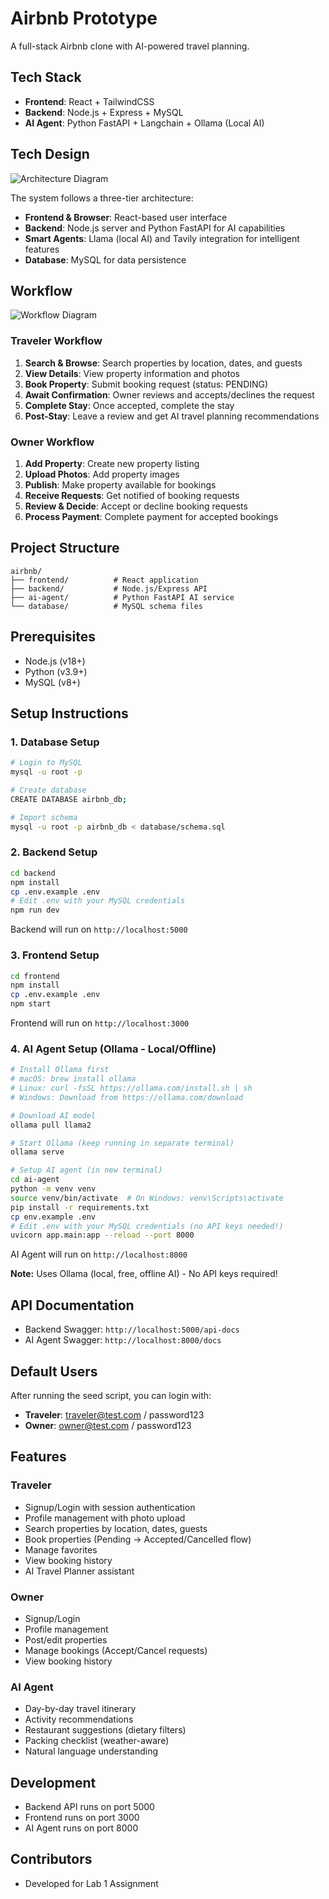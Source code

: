 # Airbnb Prototype

A full-stack Airbnb clone with AI-powered travel planning.

## Tech Stack

- **Frontend**: React + TailwindCSS
- **Backend**: Node.js + Express + MySQL
- **AI Agent**: Python FastAPI + Langchain + Ollama (Local AI)

## Tech Design

![Architecture Diagram](design/Tech_design.png)

The system follows a three-tier architecture:
- **Frontend & Browser**: React-based user interface
- **Backend**: Node.js server and Python FastAPI for AI capabilities
- **Smart Agents**: Llama (local AI) and Tavily integration for intelligent features
- **Database**: MySQL for data persistence

## Workflow

![Workflow Diagram](design/airbnb-workflowdrawio.png)

### Traveler Workflow
1. **Search & Browse**: Search properties by location, dates, and guests
2. **View Details**: View property information and photos
3. **Book Property**: Submit booking request (status: PENDING)
4. **Await Confirmation**: Owner reviews and accepts/declines the request
5. **Complete Stay**: Once accepted, complete the stay
6. **Post-Stay**: Leave a review and get AI travel planning recommendations

### Owner Workflow
1. **Add Property**: Create new property listing
2. **Upload Photos**: Add property images
3. **Publish**: Make property available for bookings
4. **Receive Requests**: Get notified of booking requests
5. **Review & Decide**: Accept or decline booking requests
6. **Process Payment**: Complete payment for accepted bookings

## Project Structure

```
airbnb/
├── frontend/          # React application
├── backend/           # Node.js/Express API
├── ai-agent/          # Python FastAPI AI service
└── database/          # MySQL schema files
```

## Prerequisites

- Node.js (v18+)
- Python (v3.9+)
- MySQL (v8+)

## Setup Instructions

### 1. Database Setup

```bash
# Login to MySQL
mysql -u root -p

# Create database
CREATE DATABASE airbnb_db;

# Import schema
mysql -u root -p airbnb_db < database/schema.sql
```

### 2. Backend Setup

```bash
cd backend
npm install
cp .env.example .env
# Edit .env with your MySQL credentials
npm run dev
```

Backend will run on `http://localhost:5000`

### 3. Frontend Setup

```bash
cd frontend
npm install
cp .env.example .env
npm start
```

Frontend will run on `http://localhost:3000`

### 4. AI Agent Setup (Ollama - Local/Offline)

```bash
# Install Ollama first
# macOS: brew install ollama
# Linux: curl -fsSL https://ollama.com/install.sh | sh
# Windows: Download from https://ollama.com/download

# Download AI model
ollama pull llama2

# Start Ollama (keep running in separate terminal)
ollama serve

# Setup AI agent (in new terminal)
cd ai-agent
python -m venv venv
source venv/bin/activate  # On Windows: venv\Scripts\activate
pip install -r requirements.txt
cp env.example .env
# Edit .env with your MySQL credentials (no API keys needed!)
uvicorn app.main:app --reload --port 8000
```

AI Agent will run on `http://localhost:8000`

**Note:** Uses Ollama (local, free, offline AI) - No API keys required!

## API Documentation

- Backend Swagger: `http://localhost:5000/api-docs`
- AI Agent Swagger: `http://localhost:8000/docs`

## Default Users

After running the seed script, you can login with:
- **Traveler**: traveler@test.com / password123
- **Owner**: owner@test.com / password123

## Features

### Traveler
- Signup/Login with session authentication
- Profile management with photo upload
- Search properties by location, dates, guests
- Book properties (Pending → Accepted/Cancelled flow)
- Manage favorites
- View booking history
- AI Travel Planner assistant

### Owner
- Signup/Login
- Profile management
- Post/edit properties
- Manage bookings (Accept/Cancel requests)
- View booking history

### AI Agent
- Day-by-day travel itinerary
- Activity recommendations
- Restaurant suggestions (dietary filters)
- Packing checklist (weather-aware)
- Natural language understanding

## Development

- Backend API runs on port 5000
- Frontend runs on port 3000
- AI Agent runs on port 8000

## Contributors

- Developed for Lab 1 Assignment

